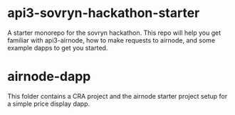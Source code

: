 # api3-sovryn-hackathon-starter
A starter monorepo for the sovryn hackathon. This repo will help you get familiar with api3-airnode, how to make requests to airnode, and some example dapps to get you started.


# airnode-dapp
This folder contains a CRA project and the airnode starter project setup for a simple price display dapp.
